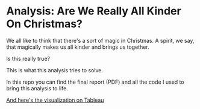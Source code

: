 # Analysis: Are We Really All Kinder On Christmas?

We all like to think that there's a sort of magic in Christmas. A spirit, we say, that magically makes us all kinder and brings us together.

Is this really true?

This is what this analysis tries to solve.

In this repo you can find the final report (PDF) and all the code I used to bring this analysis to life.

[And here's the visualization on Tableau](https://public.tableau.com/views/CrimesDuringChristmas/Story1?:language=en-US&:display_count=n&:origin=viz_share_link)
